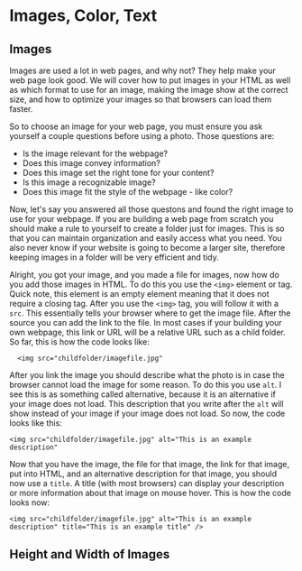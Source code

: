 # Images, Color, Text #
## Images ## 
Images are used a lot in web pages, and why not? They help make your web page look good. We will cover how to put images in your HTML as well as which format to use for an image, making the image show at the correct size, and how to optimize your images so that browsers can load them faster. 

So to choose an image for your web page, you must ensure you ask yourself a couple questions before using a photo. Those questions are: 
 * Is the image relevant for the webpage? 
 * Does this image convey information?
 * Does this image set the right tone for your content?
 * Is this image a recognizable image? 
 * Does this image fit the style of the webpage - like color? 

Now, let's say you answered all those questons and found the right image to use for your webpage. If you are building a web page from scratch you should make a rule to yourself to create a folder just for images. This is so that you can maintain organization and easily access what you need. You also never know if your website is going to become a larger site, therefore keeping images in a folder will be very efficient and tidy. 

Alright, you got your image, and you made a file for images, now how do you add those images in HTML. To do this you use the `<img>` element or tag. Quick note, this element is an empty element meaning that it does not require a closing tag. 
After you use the `<img>` tag, you will follow it with a `src`. This essentially tells your browser where to get the image file. After the source you can add the link to the file. In most cases if your building your own webpage, this link or URL will be a relative URL such as a child folder. So far, this is how the code looks like: 

      <img src="childfolder/imagefile.jpg" 
      
After you link the image you should describe what the photo is in case the browser cannot load the image for some reason. To do this you use `alt`. I see this is as something called alternative, because it is an alternative if your image does not load. This description that you write after the `alt` will show instead of your image if your image does not load. So now, the code looks like this: 

    <img src="childfolder/imagefile.jpg" alt="This is an example description" 
    
    
Now that you have the image, the file for that image, the link for that image, put into HTML, and an alternative description for that image, you should now use a `title`. A title (with most browsers) can display your description or more information about that image on mouse hover. This is how the code looks now: 

    
    <img src="childfolder/imagefile.jpg" alt="This is an example description" title="This is an example title" />
    
## Height and Width of Images ## 

